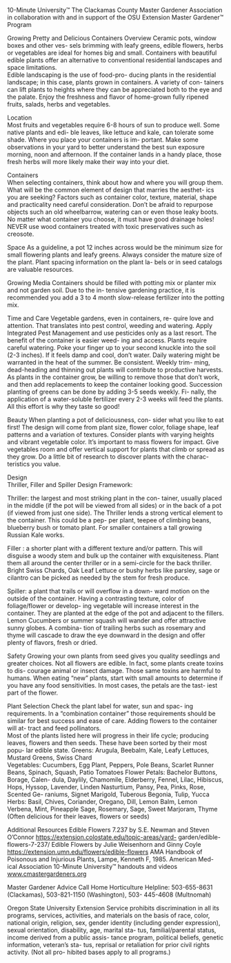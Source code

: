 

 
 
10-Minute University™ 
The Clackamas County Master Gardener Association in collaboration with and in support of 
the OSU Extension Master Gardener™ Program   
 
 
Growing Pretty and Delicious Containers 
Overview 
 Ceramic pots, window boxes and other ves-
sels brimming with leafy greens, edible flowers, 
herbs or vegetables are ideal for homes big and 
small. Containers with beautiful edible plants offer 
an alternative to conventional residential landscapes 
and space limitations.  
 Edible landscaping is the use of food-pro-
ducing plants in the residential landscape; in this 
case, plants grown in containers. A variety of con-
tainers can lift plants to heights where they can be 
appreciated both to the eye and the palate. Enjoy the 
freshness and flavor of home-grown fully ripened 
fruits, salads, herbs and vegetables.  
 
Location  
Most fruits and vegetables require 6-8 hours 
of sun to produce well. Some native plants and edi-
ble leaves, like lettuce and kale, can tolerate some 
shade. Where you place your containers is im-
portant. Make some observations in your yard to 
better understand the best sun exposure morning, 
noon and afternoon. If the container lands in a 
handy place, those fresh herbs will more likely 
make their way into your diet.  
 
Containers  
When selecting containers, think about how 
and where you will group them. What will be the 
common element of design that marries the aesthet-
ics you are seeking? Factors such as container color, 
texture, material, shape and practicality need careful 
consideration. Don’t be afraid to repurpose objects 
such an old wheelbarrow, watering can or even 
those leaky boots. No matter what container you 
choose, it must have good drainage holes! NEVER 
use wood containers treated with toxic preservatives 
such as creosote.  
 
Space 
  As a guideline, a pot 12 inches across would 
be the minimum size for small flowering plants and 
leafy greens. Always consider the mature size of the 
plant. Plant spacing information on the plant la-
bels or in seed catalogs are valuable resources.  
    
Growing Media 
  Containers should be filled with potting mix 
or planter mix and not garden soil. Due to the in-
tensive gardening practice, it is recommended you 
add a 3 to 4 month slow-release fertilizer into the 
potting mix.   
   
Time and Care 
       Vegetable gardens, even in containers, re-
quire love and attention. That translates into pest 
control, weeding and watering. Apply Integrated 
Pest Management and use pesticides only as a last 
resort. The benefit of the container is easier weed-
ing and access. Plants require careful watering. 
Poke your finger up to your second knuckle into 
the soil (2-3 inches). If it feels damp and cool, don’t 
water. Daily watering might be warranted in the 
heat of the summer. Be consistent. Weekly trim-
ming, dead-heading and thinning out plants will 
contribute to productive harvests. As plants in the 
container grow, be willing to remove those that 
don’t work, and then add replacements to keep the 
container looking good.  Succession planting of 
greens can be done by adding 3-5 seeds weekly. Fi-
nally, the application of a water-soluble fertilizer 
every 2-3 weeks will feed the plants. All this effort 
is why they taste so good! 
 
Beauty 
 When planting a pot of deliciousness, con-
sider what you like to eat first! The design will 
come from plant size, flower color, foliage shape, 
leaf patterns and a variation of textures. Consider 
plants with varying heights and vibrant vegetable 
color. It’s important to mass flowers for impact. 
Give vegetables room and offer vertical support for 
plants that climb or spread as they grow. Do a little 
bit of research to discover plants with the charac-
teristics you value.  
 
 

 
 
Design  
 Thriller, Filler and Spiller Design Framework: 
   
Thriller: the largest and most striking plant in the con-
tainer, usually placed in the middle (if the pot will be 
viewed from all sides) or in the back of a pot (if 
viewed from just one side). The Thriller lends a strong 
vertical element to the container. This could be a pep-
per plant, teepee of climbing beans, blueberry bush or 
tomato plant. For smaller containers a tall growing 
Russian Kale works.  
 
Filler : a shorter plant with a different texture and/or 
pattern. This will disguise a woody stem and bulk up 
the container with exquisiteness. Plant them all around 
the center thriller or in a semi-circle for the back 
thriller. Bright Swiss Chards, Oak Leaf Lettuce or 
bushy herbs like parsley, sage or cilantro can be 
picked as needed by the stem for fresh produce.   
 
Spiller: a plant that trails or will overflow in a down-
ward motion on the outside of the container. Having a 
contrasting texture, color of foliage/flower or develop-
ing vegetable will increase interest in the container. 
They are planted at the edge of the pot and adjacent to 
the fillers. Lemon Cucumbers or summer squash will 
wander and offer attractive sunny globes.  A combina-
tion of trailing herbs such as rosemary and thyme will 
cascade to draw the eye downward in the design and 
offer plenty of flavors, fresh or dried.  
 
Safety 
 Growing your own plants from seed gives you 
quality seedlings and greater choices. Not all flowers 
are edible. In fact, some plants create toxins to dis-
courage animal or insect damage. Those same toxins 
are harmful to humans. When eating “new” plants, 
start with small amounts to determine if you have any 
food sensitivities. In most cases, the petals are the tast-
iest part of the flower.                                         
 
Plant Selection 
 Check the plant label for water, sun and spac-
ing requirements. In a “combination container” those 
requirements should be similar for best success and 
ease of care. Adding flowers to the container will at-
tract and feed pollinators.  
 Most of the plants listed here will progress in 
their life cycle; producing leaves, flowers and then 
seeds. These have been sorted by their most popu-
lar edible state. 
Greens: Arugula, Beebalm, Kale, Leafy Lettuces, 
Mustard Greens, Swiss Chard  
Vegetables: Cucumbers, Egg Plant, Peppers, Pole 
Beans, Scarlet Runner Beans, Spinach, Squash, 
Patio Tomatoes 
Flower Petals: Bachelor Buttons, Borage, Calen-
dula, Daylily, Chamomile, Elderberry, Fennel, 
Lilac, Hibiscus, Hops, Hyssop, Lavender, Linden 
Nasturtium, Pansy, Pea, Pinks, Rose, Scented Ge-
raniums, Signet Marigold, Tuberous Begonia, 
Tulip, Yucca 
Herbs: Basil, Chives, Coriander, Oregano, Dill, 
Lemon Balm, Lemon Verbena, Mint, Pineapple 
Sage, Rosemary, Sage, Sweet Marjoram, Thyme 
(Often delicious for their leaves, flowers or 
seeds) 
 
Additional Resources 
Edible Flowers 7.237 by S.E. Newman and Steven 
O’Connor 
https://extension.colostate.edu/topic-areas/yard-
garden/edible-flowers-7-237/ 
Edible Flowers by Julie Weisenhorn and Ginny 
Coyle 
https://extension.umn.edu/flowers/edible-flowers 
AMA Handbook of Poisonous and Injurious 
Plants, Lampe, Kenneth F, 1985. American Med-
ical Association 
10-Minute University™ handouts and videos 
www.cmastergardeners.org 
 
Master Gardener Advice 
   Call Home Horticulture Helpline: 503-655-8631 
(Clackamas), 503-821-1150 (Washington), 503-
445-4608 (Multnomah) 
 
Oregon State University Extension Service prohibits discrimination 
in all its programs, services, activities, and materials on the basis of 
race, color, national origin, religion, sex, gender identity (including 
gender expression), sexual orientation, disability, age, marital sta-
tus, familial/parental status, income derived from a public assis-
tance program, political beliefs, genetic information, veteran’s sta-
tus, reprisal or retaliation for prior civil rights activity. (Not all pro-
hibited bases apply to all programs.) 
 